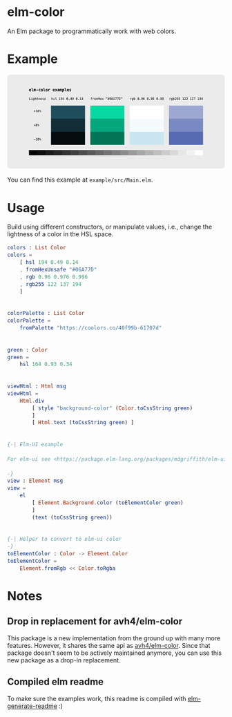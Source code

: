# elm-color

An Elm package to programmatically work with web colors.


# Example

![](./docs/Example.b3f19e1.png)

You can find this example at `example/src/Main.elm`.


# Usage

Build using different constructors, or manipulate values, i.e., change the lightness of a color in the HSL space.


```elm
colors : List Color
colors =
    [ hsl 194 0.49 0.14
    , fromHexUnsafe "#06A77D"
    , rgb 0.96 0.976 0.996
    , rgb255 122 137 194
    ]


colorPalette : List Color
colorPalette =
    fromPalette "https://coolors.co/40f99b-61707d"


green : Color
green =
    hsl 164 0.93 0.34


viewHtml : Html msg
viewHtml =
    Html.div
        [ style "background-color" (Color.toCssString green)
        ]
        [ Html.text (toCssString green) ]


{-| Elm-UI example

For elm-ui see <https://package.elm-lang.org/packages/mdgriffith/elm-ui/latest/>

-}
view : Element msg
view =
    el
        [ Element.Background.color (toElementColor green)
        ]
        (text (toCssString green))


{-| Helper to convert to elm-ui color
-}
toElementColor : Color -> Element.Color
toElementColor =
    Element.fromRgb << Color.toRgba
```

# Notes

## Drop in replacement for avh4/elm-color

This package is a new implementation from the ground up with many more features. However, it shares the same api as [avh4/elm-color](https://package.elm-lang.org/packages/avh4/elm-color/latest/). Since that package doesn't seem to be actively maintained anymore, you can use this new package as a drop-in replacement.

## Compiled elm readme

To make sure the examples work, this readme is compiled with [elm-generate-readme](https://github.com/escherlies/elm-generate-readme) :)


